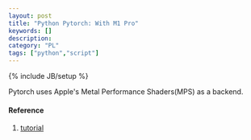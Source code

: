 ```yaml
---
layout: post
title: "Python Pytorch: With M1 Pro"
keywords: []
description: 
category: "PL"
tags: ["python","script"]
---
```

{% include JB/setup %}

Pytorch uses Apple's Metal Performance Shaders(MPS) as a backend.




#### Reference
1. [tutorial](https://towardsdatascience.com/installing-pytorch-on-apple-m1-chip-with-gpu-acceleration-3351dc44d67c)
